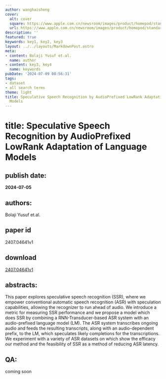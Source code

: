 ```yaml
---
author: wanghaisheng
cover:
  alt: cover
  square: https://www.apple.com.cn/newsroom/images/product/homepod/standard/Apple-HomePod-hero-230118_big.jpg.large_2x.jpg
  url: https://www.apple.com.cn/newsroom/images/product/homepod/standard/Apple-HomePod-hero-230118_big.jpg.large_2x.jpg
description: ''
featured: true
keywords: key1, key2, key3
layout: ../../layouts/MarkdownPost.astro
meta:
- content: Bolaji Yusuf et.al.
  name: author
- content: key3, key4
  name: keywords
pubDate: '2024-07-09 08:56:31'
tags:
- dataset
- all search terms
theme: light
title: Speculative Speech Recognition by AudioPrefixed LowRank Adaptation of Language
  Models
---
```


# title: Speculative Speech Recognition by AudioPrefixed LowRank Adaptation of Language Models 
## publish date: 
**2024-07-05** 
## authors: 
  Bolaji Yusuf et.al. 
## paper id
2407.04641v1
## download
[2407.04641v1](http://arxiv.org/abs/2407.04641v1)
## abstracts:
This paper explores speculative speech recognition (SSR), where we empower conventional automatic speech recognition (ASR) with speculation capabilities, allowing the recognizer to run ahead of audio. We introduce a metric for measuring SSR performance and we propose a model which does SSR by combining a RNN-Transducer-based ASR system with an audio-prefixed language model (LM). The ASR system transcribes ongoing audio and feeds the resulting transcripts, along with an audio-dependent prefix, to the LM, which speculates likely completions for the transcriptions. We experiment with a variety of ASR datasets on which show the efficacy our method and the feasibility of SSR as a method of reducing ASR latency.
## QA:
coming soon
